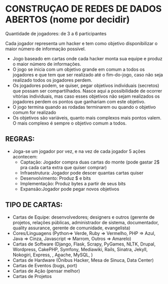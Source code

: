 # CONSTRUÇAO DE REDES DE DADOS ABERTOS (nome por decidir)

Quantidade de jogadores: de 3 a 6 participantes

Cada jogador representa um hacker e tem como objetivo disponibilizar o maior
número de informação possível.

- Jogo baseado em cartas onde cada hacker monta sua equipe e produz o maior
  número de informações.
- O jogo se inicia com um objetivo grande em comum a todos os jogadores e que
  tem que ser realizado até o fim-do-jogo, caso não seja realizado todos os
  jogadores perdem.
- Os jogadores podem, se quiser, pegar objetivos individuais (secretos) que
  possam ser compartilhados. Nasce aqui a possibilidade de ocorrer vitórias
  individuais, mas caso esses objetivos não sejam realizados os jogadores perdem
  os pontos que ganhariam com este objetivo.
- O jogo termina quando as rodadas terminarem ou quando o objetivo comum for
  realizado
- Os objetivos são variáveis, quanto mais complexos mais pontos valem. O mais
  complexo é sempre o objetivo comum a todos.

## REGRAS:

- Joga-se um jogador por vez, e na vez de cada jogador 5 ações acontecem:
  * Captação: Jogador compra duas cartas do monte (pode gastar 2$ pra cada
    carta extra que quiser comprar)
  * Infraestrutura: Jogador pode descer quantas cartas quiser
  * Desenvolvimento: Produz $ e bits
  * Implementação: Produz bytes a partir de seus bits
  * Expansão:Jogador pode pegar novos objetivos

## TIPO DE CARTAS:

* Cartas de Equipe: desenvolvedores; designers e outros (gerente de projetos,
  relações públicas, administrador de sistema, documentador, quality assurance,
  gerente de comunidade, evangelista)
* Cores/Linguagens (Python=> Verde, Ruby => Vermelho, PHP => Azul, Java =>
  Cinza, Javascript => Marrom, Outros => Amarelo)
* Cartas de Software (Django, Flask, Scrapy, PyGames, NLTK, Drupal, Wordpress,
  CakePHP, Symfony, Mediawiki, Rails, Sinatra, Jekyll, Nokogiri,  Express, ,
  Apache, MySQL, )
* Cartas de Hardware (Ônibus Hacker, Mesa de Sinuca, Data Center)
* Cartas de Eventos (bugs, port)
* Cartas de Ação (pensar melhor)
* Cartas de Projetos
